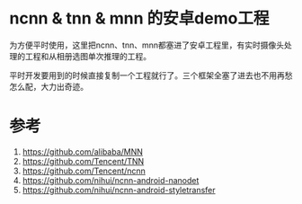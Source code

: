 # ncnn & tnn & mnn 的安卓demo工程

为方便平时使用，这里把ncnn、tnn、mnn都塞进了安卓工程里，有实时摄像头处理的工程和从相册选图单次推理的工程。

平时开发要用到的时候直接复制一个工程就行了。三个框架全塞了进去也不用再愁怎么配，大力出奇迹。

# 参考
1. https://github.com/alibaba/MNN
2. https://github.com/Tencent/TNN
3. https://github.com/Tencent/ncnn
4. https://github.com/nihui/ncnn-android-nanodet
5. https://github.com/nihui/ncnn-android-styletransfer

